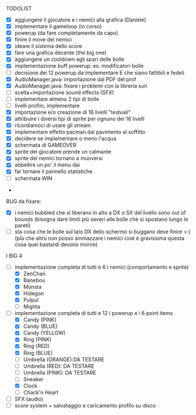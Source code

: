 TODOLIST  
- [x] aggiungere il giocatore e i nemici alla grafica (Daniele)
- [x] implementare il gameloop (in corso) 
- [x] powerup (da fare completamente da capo)
- [x] finire il move dei nemici 
- [x] ideare il sistema dello score 
- [x] fare una grafica decente (the big one)
- [x] aggiungere un cooldown agli spari delle bolle
- [x] implementazione buff powerup: es. modificatori bolle
- [ ] decisione dei 12 powerup da implementare E che siano fattibili e fedeli
- [x] AudioManager.java: importazione dal PDF del prof
- [x] AudioManager.java: fixare i problemi con la libreria sun
- [ ] scelta+importazione sound effects (SFX)
- [ ] implementare almeno 2 tipi di bolle
- [ ] livelli profilo, implementare 
- [x] importazione e/o creazione di 16 livelli "testuali"
- [x] attribuire i diversi tipi di sprite per ognuno dei 16 livelli
- [x] ricordiamoci di usare gli stream
- [x] implementare effetto pacman dal pavimento al soffitto
- [x] decidere se implementare o meno l'acqua
- [x] schermata di GAMEOVER
- [x] sprite del giocatore prende un calmante 
- [x] sprite dei nemici tornano a muoversi
- [x] abbellire un po' il menu dai
- [x] far tornare il pannello statistiche
- [ ] schermata WIN
- 

BUG da fixare:
- [x] i nemici bubbled che si liberano in alto a DX o SX del livello sono out of bounds (bisogna dare limiti più severi alle bolle che si spostano lungo le pareti)
- [ ] sta cosa che le bolle sul lato DX dello schermo si buggano deve finire >:( (più che altro non posso ammazzare i nemici cioè è gravissima questa cosa quei bastardi devono morire)

I BIG 4
- [ ] implementazione completa di tutti e 6 i nemici (comportamento e sprite)
    - [x] ZenChan
    - [x] Banebou
    - [x] Monsta
    - [x] Hidegon
    - [x] Pulpul
    - [ ] Mighta
- [ ] implementazione completa di tutti e 12 i powerup e i 6 point items
    - [x] Candy (PINK)
    - [x] Candy (BLUE)
    - [x] Candy (YELLOW)
    - [x] Ring (PINK)
    - [x] Ring (RED)
    - [x] Ring (BLUE)
    - [ ] Umbrella (ORANGE):DA TESTARE
    - [ ] Umbrella (RED):   DA TESTARE
    - [ ] Umbrella (PINK):  DA TESTARE
    - [ ] Sneaker
    - [x] Clock
    - [ ] Chack'n Heart

- [ ] SFX (audio)
- [ ] score system + salvataggio e caricamento profilo su disco
